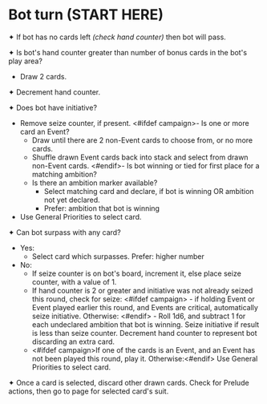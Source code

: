 # Bot turn (START HERE)

✦ If bot has no cards left *(check hand counter)* then bot will pass.

✦ Is bot's hand counter greater than number of bonus cards in the bot's play area?

- Draw 2 cards.

✦ Decrement hand counter.

✦ Does bot have initiative?

- Remove seize counter, if present.
<#ifdef campaign>- Is one or more card an Event?
	- Draw until there are 2 non-Event cards to choose from, or no more cards.
	- Shuffle drawn Event cards back into stack and select from drawn non-Event cards.
<#endif>- Is bot winning or tied for first place for a matching ambition?
	- Is there an ambition marker available?
		- Select matching card and declare, if bot is winning OR ambition not yet declared.
		- Prefer: ambition that bot is winning
- Use General Priorities to select card.

✦ Can bot surpass with any card?

- Yes:
	- Select card which surpasses. Prefer: higher number
- No:
	- If seize counter is on bot's board, increment it, else place seize counter, with a value of 1.
	- If hand counter is 2 or greater and initiative was not already seized this round, check for seize:
<#ifdef campaign>		- if holding Event or Event played earlier this round, and Events are critical, automatically seize initiative. Otherwise:
<#endif>		- Roll 1d6, and subtract 1 for each undeclared ambition that bot is winning. Seize initiative if result is less than seize counter. Decrement hand counter to represent bot discarding an extra card.
	- <#ifdef campaign>If one of the cards is an Event, and an Event has not been played this round, play it. Otherwise:<#endif> Use General Priorities to select card.

✦ Once a card is selected, discard other drawn cards. Check for Prelude actions, then go to page for selected card's suit.

<div class="pagebreak"> </div>
